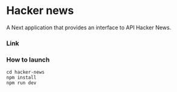 # Hacker news

A Next application that provides an interface to API Hacker News.

### Link

### How to launch
```
cd hacker-news
npm install
npm run dev
```